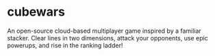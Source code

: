 # cubewars
An open-source cloud-based multiplayer game inspired by a familiar stacker. Clear lines in two dimensions, attack your opponents, use epic powerups, and rise in the ranking ladder!
